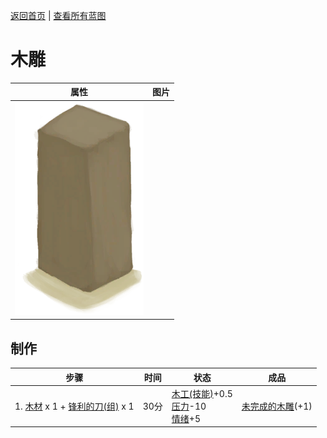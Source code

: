 [返回首页](index.md)   |  [查看所有蓝图](blueprint.md)
# 木雕  
>   
  
  属性  |   图片   
 ----  |  ----:   
   |  ![](Sprite/WoodCarving.png)   
  
## 制作  
步骤  |  时间  |  状态  |  成品  
----  |  ----  |  ----  |  ----  
1. [木材](Wood.md) x 1 + [锋利的刀(组)](GpTag_CutterAdv.md) x 1  |  30分  |  [木工(技能)](Skill_Woodworking.md)+0.5<br>[压力](Stress.md)-10<br>[情绪](Morale.md)+5  |  [未完成的木雕](WoodCarving_Unfinished.md)(+1)  

